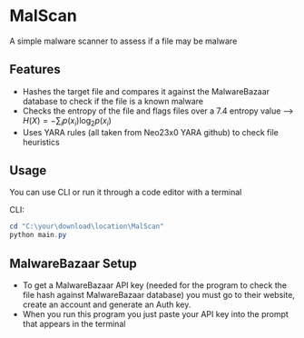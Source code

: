 # MalScan
A simple malware scanner to assess if a file may be malware 

## Features
- Hashes the target file and compares it against the MalwareBazaar database to check if the file is a known malware
- Checks the entropy of the file and flags files over a 7.4 entropy value
--> $`H(X) = -\sum_{i} p(x_i) \log_2 p(x_i)`$
- Uses YARA rules (all taken from Neo23x0 YARA github) to check file heuristics

## Usage
You can use CLI or run it through a code editor with a terminal

CLI:
```powershell
cd "C:\your\download\location\MalScan"
python main.py
```
## MalwareBazaar Setup
- To get a MalwareBazaar API key (needed for the program to check the file hash against MalwareBazaar database) you must go to their website, create an account and generate an Auth key.
- When you run this program you just paste your API key into the prompt that appears in the terminal
